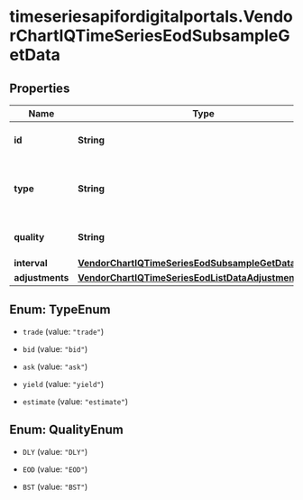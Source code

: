 # timeseriesapifordigitalportals.VendorChartIQTimeSeriesEodSubsampleGetData

## Properties

Name | Type | Description | Notes
------------ | ------------- | ------------- | -------------
**id** | **String** | Identifier of the notation. | 
**type** | **String** | Type of the price as configured for the customer. | [optional] [default to &#39;trade&#39;]
**quality** | **String** | Quality of the price. | [optional] [default to &#39;DLY&#39;]
**interval** | [**VendorChartIQTimeSeriesEodSubsampleGetDataInterval**](VendorChartIQTimeSeriesEodSubsampleGetDataInterval.md) |  | 
**adjustments** | [**VendorChartIQTimeSeriesEodListDataAdjustments**](VendorChartIQTimeSeriesEodListDataAdjustments.md) |  | [optional] 



## Enum: TypeEnum


* `trade` (value: `"trade"`)

* `bid` (value: `"bid"`)

* `ask` (value: `"ask"`)

* `yield` (value: `"yield"`)

* `estimate` (value: `"estimate"`)





## Enum: QualityEnum


* `DLY` (value: `"DLY"`)

* `EOD` (value: `"EOD"`)

* `BST` (value: `"BST"`)




